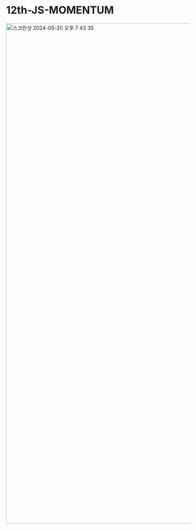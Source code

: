 # 12th-JS-MOMENTUM
<img width="1369" alt="스크린샷 2024-05-20 오후 7 43 35" src="https://github.com/beenscreen/12th-JS-MOMENTUM/assets/162084966/51d59289-cd09-4902-a2b6-f879e2173faf">
